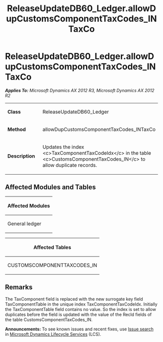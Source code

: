 ﻿---
title: ReleaseUpdateDB60_Ledger.allowDupCustomsComponentTaxCodes_INTaxCo
TOCTitle: ReleaseUpdateDB60_Ledger.allowDupCustomsComponentTaxCodes_INTaxCo
ms:assetid: 88146aa9-acff-be06-6fca-5cac3719baa8
ms:mtpsurl: https://msdn.microsoft.com/en-us/library/JJ686089(v=AX.60)
ms:contentKeyID: 49709540
ms.date: 05/18/2015
mtps_version: v=AX.60
---

# ReleaseUpdateDB60\_Ledger.allowDupCustomsComponentTaxCodes\_INTaxCo 


_**Applies To:** Microsoft Dynamics AX 2012 R3, Microsoft Dynamics AX 2012 R2_

<table>
<colgroup>
<col style="width: 50%" />
<col style="width: 50%" />
</colgroup>
<tbody>
<tr class="odd">
<td><p><strong>Class</strong></p></td>
<td><p>ReleaseUpdateDB60_Ledger</p></td>
</tr>
<tr class="even">
<td><p><strong>Method</strong></p></td>
<td><p>allowDupCustomsComponentTaxCodes_INTaxCo</p></td>
</tr>
<tr class="odd">
<td><p><strong>Description</strong></p></td>
<td><p>Updates the index &lt;c&gt;TaxComponentTaxCodeIdx&lt;/c&gt; in the table &lt;c&gt;CustomsComponentTaxCodes_IN&lt;/c&gt; to allow duplicate records.</p></td>
</tr>
</tbody>
</table>


## Affected Modules and Tables

<table>
<colgroup>
<col style="width: 100%" />
</colgroup>
<thead>
<tr class="header">
<th><p>Affected Modules</p></th>
</tr>
</thead>
<tbody>
<tr class="odd">
<td><p>General ledger</p></td>
</tr>
</tbody>
</table>


<table>
<colgroup>
<col style="width: 100%" />
</colgroup>
<thead>
<tr class="header">
<th><p>Affected Tables</p></th>
</tr>
</thead>
<tbody>
<tr class="odd">
<td><p>CUSTOMSCOMPONENTTAXCODES_IN</p></td>
</tr>
</tbody>
</table>


## Remarks

The TaxComponent field is replaced with the new surrogate key field TaxComponentTable in the unique index TaxComponentTaxCodeIdx. Initially the TaxComponentTable field contains no value. So the index is set to allow duplicates before the field is updated with the value of the RecId fields of the table CustomsComponentTaxCodes\_IN.

  
**Announcements:** To see known issues and recent fixes, use [Issue search](http://go.microsoft.com/fwlink/?linkid=389258) in [Microsoft Dynamics Lifecycle Services](http://go.microsoft.com/fwlink/?linkid=306505) (LCS).

